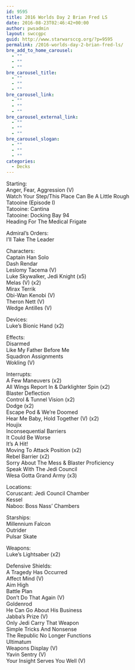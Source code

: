 ```yaml
---
id: 9595
title: 2016 Worlds Day 2 Brian Fred LS
date: 2016-08-23T02:46:42+00:00
author: pwsadmin
layout: swccgpc
guid: http://www.starwarsccg.org/?p=9595
permalink: /2016-worlds-day-2-brian-fred-ls/
bre_add_to_home_carousel:
  - ""
  - ""
  - ""
bre_carousel_title:
  - ""
  - ""
  - ""
bre_carousel_link:
  - ""
  - ""
  - ""
bre_carousel_external_link:
  - ""
  - ""
  - ""
bre_carousel_slogan:
  - ""
  - ""
  - ""
categories:
  - Decks
---
```

Starting:  
Anger, Fear, Aggression (V)  
Watch Your Step/This Place Can Be A Little Rough  
Tatooine (Episode I)  
Tatooine: Cantina  
Tatooine: Docking Bay 94  
Heading For The Medical Frigate

Admiral’s Orders:  
I’ll Take The Leader

Characters:  
Captain Han Solo  
Dash Rendar  
Leslomy Tacema (V)  
Luke Skywalker, Jedi Knight (x5)  
Melas (V) (x2)  
Mirax Terrik  
Obi-Wan Kenobi (V)  
Theron Nett (V)  
Wedge Antilles (V)

Devices:  
Luke’s Bionic Hand (x2)

Effects:  
Disarmed  
Like My Father Before Me  
Squadron Assignments  
Wokling (V)

Interrupts:  
A Few Maneuvers (x2)  
All Wings Report In & Darklighter Spin (x2)  
Blaster Deflection  
Control & Tunnel Vision (x2)  
Dodge (x2)  
Escape Pod & We&#8217;re Doomed  
Hear Me Baby, Hold Together (V) (x2)  
Houjix  
Inconsequential Barriers  
It Could Be Worse  
It’s A Hit!  
Moving To Attack Position (x2)  
Rebel Barrier (x2)  
Sorry About The Mess & Blaster Proficiency  
Speak With The Jedi Council  
Wesa Gotta Grand Army (x3)

Locations:  
Coruscant: Jedi Council Chamber  
Kessel  
Naboo: Boss Nass’ Chambers

Starships:  
Millennium Falcon  
Outrider  
Pulsar Skate

Weapons:  
Luke’s Lightsaber (x2)

Defensive Shields:  
A Tragedy Has Occurred  
Affect Mind (V)  
Aim High  
Battle Plan  
Don&#8217;t Do That Again (V)  
Goldenrod  
He Can Go About His Business  
Jabba’s Prize (V)  
Only Jedi Carry That Weapon  
Simple Tricks And Nonsense  
The Republic No Longer Functions  
Ultimatum  
Weapons Display (V)  
Yavin Sentry (V)  
Your Insight Serves You Well (V)